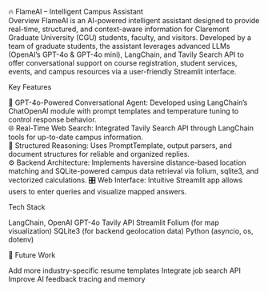 🔥 FlameAI – Intelligent Campus Assistant <br>
Overview
FlameAI is an AI-powered intelligent assistant designed to provide real-time, structured, and context-aware information for Claremont Graduate University (CGU) students, faculty, and visitors. Developed by a team of graduate students, the assistant leverages advanced LLMs (OpenAI’s GPT-4o & GPT-4o mini), LangChain, and Tavily Search API to offer conversational support on course registration, student services, events, and campus resources via a user-friendly Streamlit interface.

Key Features

🧠 GPT-4o-Powered Conversational Agent: Developed using LangChain’s ChatOpenAI module with prompt templates and temperature tuning to control response behavior.<br>
🌐 Real-Time Web Search: Integrated Tavily Search API through LangChain tools for up-to-date campus information.<br>
🧭 Structured Reasoning: Uses PromptTemplate, output parsers, and document structures for reliable and organized replies.<br>
⚙️ Backend Architecture: Implements haversine distance-based location matching and SQLite-powered campus data retrieval via folium, sqlite3, and vectorized calculations.
🎛️ Web Interface: Intuitive Streamlit app allows users to enter queries and visualize mapped answers.<br>

Tech Stack

LangChain, OpenAI GPT-4o
Tavily API
Streamlit
Folium (for map visualization)
SQLite3 (for backend geolocation data)
Python (asyncio, os, dotenv)

🚀 Future Work

Add more industry-specific resume templates
Integrate job search API
Improve AI feedback tracing and memory
